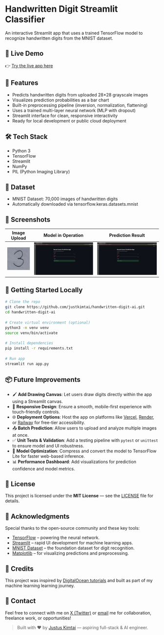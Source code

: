 # Handwritten Digit Streamlit Classifier

An interactive Streamlit app that uses a trained TensorFlow model to recognize handwritten digits from the MNIST dataset.

## 🚀 Live Demo

👉 [Try the live app here](https://handwritten-digit-ai.streamlit.app/)

## 🎯 Features

- Predicts handwritten digits from uploaded 28×28 grayscale images
- Visualizes prediction probabilities as a bar chart
- Built-in preprocessing pipeline (inversion, normalization, flattening)
- Uses a trained multi-layer neural network (MLP with dropout)
- Streamlit interface for clean, responsive interactivity
- Ready for local development or public cloud deployment

## 🛠 Tech Stack

- Python 3
- TensorFlow
- Streamlit
- NumPy
- PIL (Python Imaging Library)

## 📂 Dataset

- MNIST Dataset: 70,000 images of handwritten digits
- Automatically downloaded via tensorflow.keras.datasets.mnist

## 📸 Screenshots

| Image Upload         | Model in Operation              | Prediction Result            |
|----------------------|---------------------------------|------------------------------|
| ![UI](images/3.jpeg) | ![MO](images/model_running.png) | ![PR](images/prediction.png) |

## 🧪 Getting Started Locally

```bash
# Clone the repo
git clone https://github.com/justkimtai/handwritten-digit-ai.git
cd handwritten-digit-ai

# Create virtual environment (optional)
python3 -m venv venv
source venv/bin/activate

# Install dependencies
pip install -r requirements.txt

# Run app
streamlit run app.py
```

## 📦 Future Improvements

- 🖌 **Add Drawing Canvas**: Let users draw digits directly within the app using a Streamlit canvas.
- 📱 **Responsive Design**: Ensure a smooth, mobile-first experience with touch-friendly controls.
- 🌐 **Deployment Options**: Host the app on platforms like [Vercel](https://vercel.com/), [Render](https://render.com/), or [Railway](https://railway.app/) for free-tier accessibility.
- 📤 **Batch Prediction**: Allow users to upload and analyze multiple images at once.
- ✅ **Unit Tests & Validation**: Add a testing pipeline with `pytest` or `unittest` to ensure model and UI robustness.
- 🧠 **Model Optimization**: Compress and convert the model to TensorFlow Lite for faster web-based inference.
- 📊 **Performance Dashboard**: Add visualizations for prediction confidence and model metrics.

## 📄 License

This project is licensed under the **MIT License** — see the [LICENSE](LICENSE) file for details.

## 🙌 Acknowledgments

Special thanks to the open-source community and these key tools:

- [TensorFlow](https://www.tensorflow.org/) – powering the neural network.
- [Streamlit](https://streamlit.io/) – rapid UI development for machine learning apps.
- [MNIST Dataset](http://yann.lecun.com/exdb/mnist/) – the foundation dataset for digit recognition.
- [Matplotlib](https://matplotlib.org/) – for visualizing predictions and preprocessing.

## 🤝 Credits

This project was inspired by [DigitalOcean tutorials](https://www.digitalocean.com/community/tutorials) and built as part of my machine learning learning journey.

## 📩 Contact

Feel free to connect with me on [X (Twitter)](https://x.com/justkimtai) or [email](mailto:justkimtai@gmail.com) me for collaboration, freelance work, or opportunities!

> Built with ❤️ by [Justus Kimtai](https://github.com/justkimtai) — aspiring full-stack & AI engineer.

